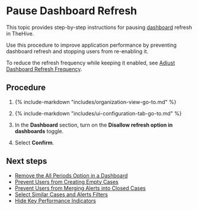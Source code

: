 # Pause Dashboard Refresh

<!-- md:permission `manageConfig` -->

This topic provides step-by-step instructions for pausing [dashboard](../../../analyst-corner/dashboard/about-dashboards.md) refresh in TheHive.

Use this procedure to improve application performance by preventing dashboard refresh and stopping users from re-enabling it.

To reduce the refresh frequency while keeping it enabled, see [Adjust Dashboard Refresh Frequency](../../../analyst-corner/dashboard/adjust-dashboard-refresh-frequency.md).

<h2>Procedure</h2>

1. {% include-markdown "includes/organization-view-go-to.md" %}

2. {% include-markdown "includes/ui-configuration-tab-go-to.md" %}

3. In the **Dashboard** section, turn on the **Disallow refresh option in dashboards** toggle.

4. Select **Confirm**.

<h2>Next steps</h2>

* [Remove the All Periods Option in a Dashboard](remove-all-periods-option.md)
* [Prevent Users from Creating Empty Cases](prevent-creating-empty-cases.md)
* [Prevent Users from Merging Alerts into Closed Cases](prevent-merging-alerts-into-closed-cases.md)
* [Select Similar Cases and Alerts Filters](select-similar-cases-alerts-filters.md)
* [Hide Key Performance Indicators](hide-key-performance-indicators.md)